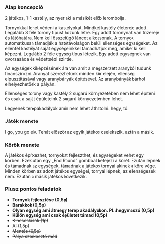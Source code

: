 ### <span dir="">Alap koncepció</span>

<span dir="">2 játékos, 1-1 kastély, az nyer aki a másikét előb lerombolja.</span>

<span dir="">Tornyokkal lehet védeni a kastélyokat. Mindkét kastély életereje adott. Legalább 3 féle torony típust hozunk létre. Egy adott toronynak van tűzereje és látóhatára. Nem kell összefügő láncot alkossonak. A tornyok automatkusan támadják a hatótávolságon belüli ellenséges egységeket. Az ellenfél kastélyát saját egységeinkkel támadhatjuk meg, amiket ki kell képezni. Legalább 2 féle egység típus létezik. Egy adott egységnek van gyorsasága és védettségi szintje.</span>

<span dir="">Az egységek kiképzésének ára van amit a megszerzett aranyból tudunk finanszírozni. Aranyat szerezhetünk minden kör elején, ellenség elpusztításával vagy aranybányák építésével. Az aranybányák bárhol elhelyezhetőek a pályán.</span>

<span dir="">Ellenséges torony vagy kastély 2 sugarú környezetében nem lehet építeni és csak a saját épületeink 2 sugarú környezeténben lehet.</span>

<span dir="">Legyenek terepakadályok amin nem lehet áthatolni: hegy, tó.</span>

### <span dir="">Játék menete</span>

<span dir="">I go, you go elv. Tehát először az egyik játékos cselekszik, aztán a másik.</span>

### Körök menete

<span dir="">A játékos építkezhet, tornyokat fejleszthet, és egységeket vehet egy körben. Ezek után egy „End Round” gombbal befejezi a körét. Ezután lépnek és támadnak az egységek, támadnak a játékos tornyai akinek a köre vége. Minden körben az adott játékos egységei, tornyai lépnek, az ellenségesek nem. Ezután a másik játékos következik.</span>

### <span dir="">Plusz pontos feladatok</span>

* **<span dir="">Tornyok fejlesztése (0,5p)</span>**
* **<span dir="">Barakkok (0,5p)</span>**
* **<span dir="">Olyan egység ami átmegy terep akadályokon. Pl.:hegymászó (0,5p)</span>**
* **<span dir="">Külön egység ami csak épületet támad (0,5p)</span>**
* <span dir="">~~Kincsesládák (1p)~~</span>
* <span dir="">~~AI (1,5p)~~</span>
* <span dir="">~~Mentés (0,5p)~~</span>
* <span dir="">~~Pálya szerkesztő mód~~</span>

